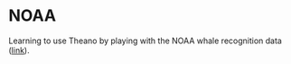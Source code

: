 # NOAA

Learning to use Theano by playing with the NOAA whale recognition data ([link](https://www.kaggle.com/c/noaa-right-whale-recognition)).
